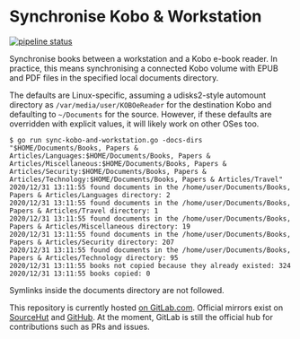 # Synchronise Kobo & Workstation

[![pipeline status](https://gitlab.com/louis.jackman/sync-kobo-and-workstation/badges/master/pipeline.svg)](https://gitlab.com/louis.jackman/sync-kobo-and-workstation/-/commits/master)

Synchronise books between a workstation and a Kobo e-book reader. In practice,
this means synchronising a connected Kobo volume with EPUB and PDF files in the
specified local documents directory.

The defaults are Linux-specific, assuming a udisks2-style automount directory
as `/var/media/user/KOBOeReader` for the destination Kobo and defaulting to
`~/Documents` for the source. However, if these defaults are overridden with
explicit values, it will likely work on other OSes too.

```shell
$ go run sync-kobo-and-workstation.go -docs-dirs "$HOME/Documents/Books, Papers & Articles/Languages:$HOME/Documents/Books, Papers & Articles/Miscellaneous:$HOME/Documents/Books, Papers & Articles/Security:$HOME/Documents/Books, Papers & Articles/Technology:$HOME/Documents/Books, Papers & Articles/Travel"
2020/12/31 13:11:55 found documents in the /home/user/Documents/Books, Papers & Articles/Languages directory: 2
2020/12/31 13:11:55 found documents in the /home/user/Documents/Books, Papers & Articles/Travel directory: 1
2020/12/31 13:11:55 found documents in the /home/user/Documents/Books, Papers & Articles/Miscellaneous directory: 19
2020/12/31 13:11:55 found documents in the /home/user/Documents/Books, Papers & Articles/Security directory: 207
2020/12/31 13:11:55 found documents in the /home/user/Documents/Books, Papers & Articles/Technology directory: 95
2020/12/31 13:11:55 books not copied because they already existed: 324
2020/12/31 13:11:55 books copied: 0
```

Symlinks inside the documents directory are not followed.

This repository is currently hosted [on
GitLab.com](https://gitlab.com/louis.jackman/sync-kobo-and-workstation).
Official mirrors exist on
[SourceHut](https://git.sr.ht/~louisjackman/sync-kobo-and-workstation) and
[GitHub](https://github.com/LouisJackman/sync-kobo-and-workstation). At the
moment, GitLab is still the official hub for contributions such as PRs and
issues.

